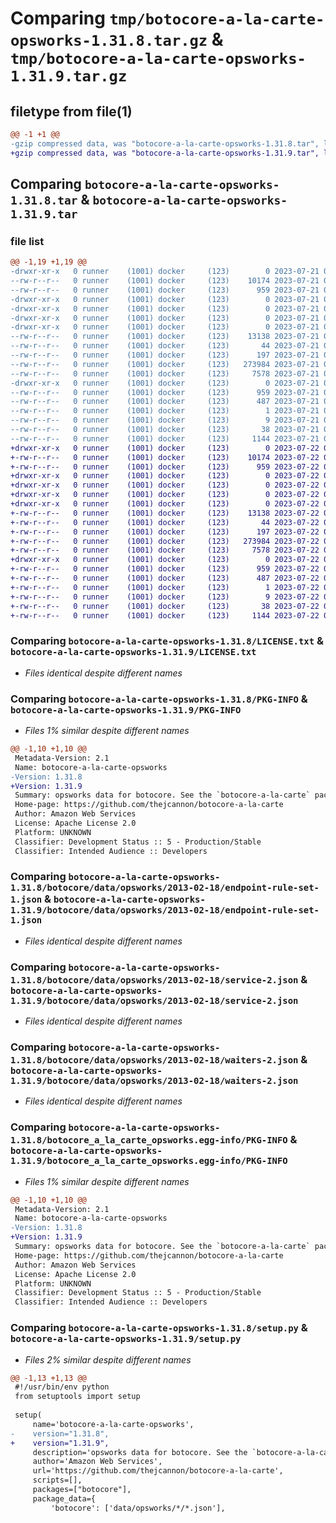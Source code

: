 # Comparing `tmp/botocore-a-la-carte-opsworks-1.31.8.tar.gz` & `tmp/botocore-a-la-carte-opsworks-1.31.9.tar.gz`

## filetype from file(1)

```diff
@@ -1 +1 @@
-gzip compressed data, was "botocore-a-la-carte-opsworks-1.31.8.tar", last modified: Fri Jul 21 01:21:40 2023, max compression
+gzip compressed data, was "botocore-a-la-carte-opsworks-1.31.9.tar", last modified: Sat Jul 22 01:20:42 2023, max compression
```

## Comparing `botocore-a-la-carte-opsworks-1.31.8.tar` & `botocore-a-la-carte-opsworks-1.31.9.tar`

### file list

```diff
@@ -1,19 +1,19 @@
-drwxr-xr-x   0 runner    (1001) docker     (123)        0 2023-07-21 01:21:40.751279 botocore-a-la-carte-opsworks-1.31.8/
--rw-r--r--   0 runner    (1001) docker     (123)    10174 2023-07-21 01:21:40.000000 botocore-a-la-carte-opsworks-1.31.8/LICENSE.txt
--rw-r--r--   0 runner    (1001) docker     (123)      959 2023-07-21 01:21:40.751279 botocore-a-la-carte-opsworks-1.31.8/PKG-INFO
-drwxr-xr-x   0 runner    (1001) docker     (123)        0 2023-07-21 01:21:40.747279 botocore-a-la-carte-opsworks-1.31.8/botocore/
-drwxr-xr-x   0 runner    (1001) docker     (123)        0 2023-07-21 01:21:40.747279 botocore-a-la-carte-opsworks-1.31.8/botocore/data/
-drwxr-xr-x   0 runner    (1001) docker     (123)        0 2023-07-21 01:21:40.747279 botocore-a-la-carte-opsworks-1.31.8/botocore/data/opsworks/
-drwxr-xr-x   0 runner    (1001) docker     (123)        0 2023-07-21 01:21:40.751279 botocore-a-la-carte-opsworks-1.31.8/botocore/data/opsworks/2013-02-18/
--rw-r--r--   0 runner    (1001) docker     (123)    13138 2023-07-21 01:21:06.000000 botocore-a-la-carte-opsworks-1.31.8/botocore/data/opsworks/2013-02-18/endpoint-rule-set-1.json
--rw-r--r--   0 runner    (1001) docker     (123)       44 2023-07-21 01:21:06.000000 botocore-a-la-carte-opsworks-1.31.8/botocore/data/opsworks/2013-02-18/examples-1.json
--rw-r--r--   0 runner    (1001) docker     (123)      197 2023-07-21 01:21:06.000000 botocore-a-la-carte-opsworks-1.31.8/botocore/data/opsworks/2013-02-18/paginators-1.json
--rw-r--r--   0 runner    (1001) docker     (123)   273984 2023-07-21 01:21:06.000000 botocore-a-la-carte-opsworks-1.31.8/botocore/data/opsworks/2013-02-18/service-2.json
--rw-r--r--   0 runner    (1001) docker     (123)     7578 2023-07-21 01:21:06.000000 botocore-a-la-carte-opsworks-1.31.8/botocore/data/opsworks/2013-02-18/waiters-2.json
-drwxr-xr-x   0 runner    (1001) docker     (123)        0 2023-07-21 01:21:40.751279 botocore-a-la-carte-opsworks-1.31.8/botocore_a_la_carte_opsworks.egg-info/
--rw-r--r--   0 runner    (1001) docker     (123)      959 2023-07-21 01:21:40.000000 botocore-a-la-carte-opsworks-1.31.8/botocore_a_la_carte_opsworks.egg-info/PKG-INFO
--rw-r--r--   0 runner    (1001) docker     (123)      487 2023-07-21 01:21:40.000000 botocore-a-la-carte-opsworks-1.31.8/botocore_a_la_carte_opsworks.egg-info/SOURCES.txt
--rw-r--r--   0 runner    (1001) docker     (123)        1 2023-07-21 01:21:40.000000 botocore-a-la-carte-opsworks-1.31.8/botocore_a_la_carte_opsworks.egg-info/dependency_links.txt
--rw-r--r--   0 runner    (1001) docker     (123)        9 2023-07-21 01:21:40.000000 botocore-a-la-carte-opsworks-1.31.8/botocore_a_la_carte_opsworks.egg-info/top_level.txt
--rw-r--r--   0 runner    (1001) docker     (123)       38 2023-07-21 01:21:40.751279 botocore-a-la-carte-opsworks-1.31.8/setup.cfg
--rw-r--r--   0 runner    (1001) docker     (123)     1144 2023-07-21 01:21:40.000000 botocore-a-la-carte-opsworks-1.31.8/setup.py
+drwxr-xr-x   0 runner    (1001) docker     (123)        0 2023-07-22 01:20:42.505188 botocore-a-la-carte-opsworks-1.31.9/
+-rw-r--r--   0 runner    (1001) docker     (123)    10174 2023-07-22 01:20:42.000000 botocore-a-la-carte-opsworks-1.31.9/LICENSE.txt
+-rw-r--r--   0 runner    (1001) docker     (123)      959 2023-07-22 01:20:42.505188 botocore-a-la-carte-opsworks-1.31.9/PKG-INFO
+drwxr-xr-x   0 runner    (1001) docker     (123)        0 2023-07-22 01:20:42.505188 botocore-a-la-carte-opsworks-1.31.9/botocore/
+drwxr-xr-x   0 runner    (1001) docker     (123)        0 2023-07-22 01:20:42.505188 botocore-a-la-carte-opsworks-1.31.9/botocore/data/
+drwxr-xr-x   0 runner    (1001) docker     (123)        0 2023-07-22 01:20:42.505188 botocore-a-la-carte-opsworks-1.31.9/botocore/data/opsworks/
+drwxr-xr-x   0 runner    (1001) docker     (123)        0 2023-07-22 01:20:42.505188 botocore-a-la-carte-opsworks-1.31.9/botocore/data/opsworks/2013-02-18/
+-rw-r--r--   0 runner    (1001) docker     (123)    13138 2023-07-22 01:20:09.000000 botocore-a-la-carte-opsworks-1.31.9/botocore/data/opsworks/2013-02-18/endpoint-rule-set-1.json
+-rw-r--r--   0 runner    (1001) docker     (123)       44 2023-07-22 01:20:09.000000 botocore-a-la-carte-opsworks-1.31.9/botocore/data/opsworks/2013-02-18/examples-1.json
+-rw-r--r--   0 runner    (1001) docker     (123)      197 2023-07-22 01:20:09.000000 botocore-a-la-carte-opsworks-1.31.9/botocore/data/opsworks/2013-02-18/paginators-1.json
+-rw-r--r--   0 runner    (1001) docker     (123)   273984 2023-07-22 01:20:09.000000 botocore-a-la-carte-opsworks-1.31.9/botocore/data/opsworks/2013-02-18/service-2.json
+-rw-r--r--   0 runner    (1001) docker     (123)     7578 2023-07-22 01:20:09.000000 botocore-a-la-carte-opsworks-1.31.9/botocore/data/opsworks/2013-02-18/waiters-2.json
+drwxr-xr-x   0 runner    (1001) docker     (123)        0 2023-07-22 01:20:42.505188 botocore-a-la-carte-opsworks-1.31.9/botocore_a_la_carte_opsworks.egg-info/
+-rw-r--r--   0 runner    (1001) docker     (123)      959 2023-07-22 01:20:42.000000 botocore-a-la-carte-opsworks-1.31.9/botocore_a_la_carte_opsworks.egg-info/PKG-INFO
+-rw-r--r--   0 runner    (1001) docker     (123)      487 2023-07-22 01:20:42.000000 botocore-a-la-carte-opsworks-1.31.9/botocore_a_la_carte_opsworks.egg-info/SOURCES.txt
+-rw-r--r--   0 runner    (1001) docker     (123)        1 2023-07-22 01:20:42.000000 botocore-a-la-carte-opsworks-1.31.9/botocore_a_la_carte_opsworks.egg-info/dependency_links.txt
+-rw-r--r--   0 runner    (1001) docker     (123)        9 2023-07-22 01:20:42.000000 botocore-a-la-carte-opsworks-1.31.9/botocore_a_la_carte_opsworks.egg-info/top_level.txt
+-rw-r--r--   0 runner    (1001) docker     (123)       38 2023-07-22 01:20:42.505188 botocore-a-la-carte-opsworks-1.31.9/setup.cfg
+-rw-r--r--   0 runner    (1001) docker     (123)     1144 2023-07-22 01:20:42.000000 botocore-a-la-carte-opsworks-1.31.9/setup.py
```

### Comparing `botocore-a-la-carte-opsworks-1.31.8/LICENSE.txt` & `botocore-a-la-carte-opsworks-1.31.9/LICENSE.txt`

 * *Files identical despite different names*

### Comparing `botocore-a-la-carte-opsworks-1.31.8/PKG-INFO` & `botocore-a-la-carte-opsworks-1.31.9/PKG-INFO`

 * *Files 1% similar despite different names*

```diff
@@ -1,10 +1,10 @@
 Metadata-Version: 2.1
 Name: botocore-a-la-carte-opsworks
-Version: 1.31.8
+Version: 1.31.9
 Summary: opsworks data for botocore. See the `botocore-a-la-carte` package for more info.
 Home-page: https://github.com/thejcannon/botocore-a-la-carte
 Author: Amazon Web Services
 License: Apache License 2.0
 Platform: UNKNOWN
 Classifier: Development Status :: 5 - Production/Stable
 Classifier: Intended Audience :: Developers
```

### Comparing `botocore-a-la-carte-opsworks-1.31.8/botocore/data/opsworks/2013-02-18/endpoint-rule-set-1.json` & `botocore-a-la-carte-opsworks-1.31.9/botocore/data/opsworks/2013-02-18/endpoint-rule-set-1.json`

 * *Files identical despite different names*

### Comparing `botocore-a-la-carte-opsworks-1.31.8/botocore/data/opsworks/2013-02-18/service-2.json` & `botocore-a-la-carte-opsworks-1.31.9/botocore/data/opsworks/2013-02-18/service-2.json`

 * *Files identical despite different names*

### Comparing `botocore-a-la-carte-opsworks-1.31.8/botocore/data/opsworks/2013-02-18/waiters-2.json` & `botocore-a-la-carte-opsworks-1.31.9/botocore/data/opsworks/2013-02-18/waiters-2.json`

 * *Files identical despite different names*

### Comparing `botocore-a-la-carte-opsworks-1.31.8/botocore_a_la_carte_opsworks.egg-info/PKG-INFO` & `botocore-a-la-carte-opsworks-1.31.9/botocore_a_la_carte_opsworks.egg-info/PKG-INFO`

 * *Files 1% similar despite different names*

```diff
@@ -1,10 +1,10 @@
 Metadata-Version: 2.1
 Name: botocore-a-la-carte-opsworks
-Version: 1.31.8
+Version: 1.31.9
 Summary: opsworks data for botocore. See the `botocore-a-la-carte` package for more info.
 Home-page: https://github.com/thejcannon/botocore-a-la-carte
 Author: Amazon Web Services
 License: Apache License 2.0
 Platform: UNKNOWN
 Classifier: Development Status :: 5 - Production/Stable
 Classifier: Intended Audience :: Developers
```

### Comparing `botocore-a-la-carte-opsworks-1.31.8/setup.py` & `botocore-a-la-carte-opsworks-1.31.9/setup.py`

 * *Files 2% similar despite different names*

```diff
@@ -1,13 +1,13 @@
 #!/usr/bin/env python
 from setuptools import setup
 
 setup(
     name='botocore-a-la-carte-opsworks',
-    version="1.31.8",
+    version="1.31.9",
     description='opsworks data for botocore. See the `botocore-a-la-carte` package for more info.',
     author='Amazon Web Services',
     url='https://github.com/thejcannon/botocore-a-la-carte',
     scripts=[],
     packages=["botocore"],
     package_data={
         'botocore': ['data/opsworks/*/*.json'],
```

